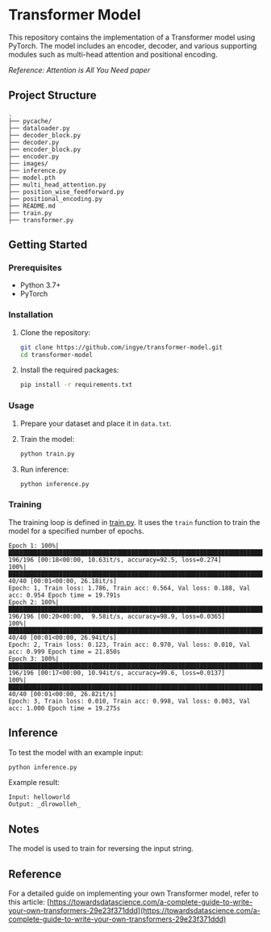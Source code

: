# Transformer Model

This repository contains the implementation of a Transformer model using PyTorch. The model includes an encoder, decoder, and various supporting modules such as multi-head attention and positional encoding.

*Reference: Attention is All You Need paper*

## Project Structure

```
.
├── pycache/
├── dataloader.py
├── decoder_block.py
├── decoder.py
├── encoder_block.py
├── encoder.py
├── images/
├── inference.py
├── model.pth
├── multi_head_attention.py
├── position_wise_feedforward.py
├── positional_encoding.py
├── README.md
├── train.py
├── transformer.py
```

## Getting Started

### Prerequisites

- Python 3.7+
- PyTorch

### Installation

1. Clone the repository:
    ```sh
    git clone https://github.com/ingye/transformer-model.git
    cd transformer-model
    ```

2. Install the required packages:
    ```sh
    pip install -r requirements.txt
    ```

### Usage

1. Prepare your dataset and place it in `data.txt`.

2. Train the model:
    ```sh
    python train.py
    ```

3. Run inference:
    ```sh
    python inference.py
    ```

### Training

The training loop is defined in [train.py](train.py). It uses the `train` function to train the model for a specified number of epochs.

```
Epoch 1: 100%|███████████████████████████████████████████████████████████████████████████| 196/196 [00:18<00:00, 10.63it/s, accuracy=92.5, loss=0.274]
100%|██████████████████████████████████████████████████████████████████████████████████████████████████████████████████████████████████████| 40/40 [00:01<00:00, 26.18it/s]
Epoch: 1, Train loss: 1.786, Train acc: 0.564, Val loss: 0.188, Val acc: 0.954 Epoch time = 19.791s
Epoch 2: 100%|███████████████████████████████████████████████████████████████████████████████████████████████| 196/196 [00:20<00:00,  9.58it/s, accuracy=98.9, loss=0.0365]
100%|██████████████████████████████████████████████████████████████████████████████████████████████████████████████████████████████████████| 40/40 [00:01<00:00, 26.94it/s]
Epoch: 2, Train loss: 0.123, Train acc: 0.970, Val loss: 0.010, Val acc: 0.999 Epoch time = 21.850s
Epoch 3: 100%|███████████████████████████████████████████████████████████████████████████████████████████████| 196/196 [00:17<00:00, 10.94it/s, accuracy=99.6, loss=0.0137]
100%|██████████████████████████████████████████████████████████████████████████████████████████████████████████████████████████████████████| 40/40 [00:01<00:00, 26.82it/s]
Epoch: 3, Train loss: 0.010, Train acc: 0.998, Val loss: 0.003, Val acc: 1.000 Epoch time = 19.275s
```

## Inference

To test the model with an example input:

```sh
python inference.py
```

Example result:

```
Input: helloworld
Output: _dlrowolleh_
```

## Notes

The model is used to train for reversing the input string.

## Reference

For a detailed guide on implementing your own Transformer model, refer to this article:
[https://towardsdatascience.com/a-complete-guide-to-write-your-own-transformers-29e23f371ddd](https://towardsdatascience.com/a-complete-guide-to-write-your-own-transformers-29e23f371ddd)

